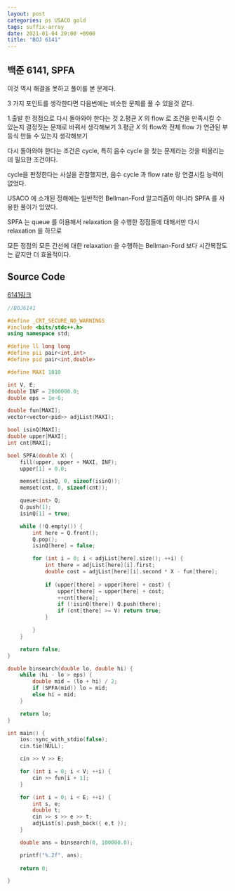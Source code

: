 ```yaml
---
layout: post
categories: ps USACO gold
tags: suffix-array
date: 2021-01-04 20:00 +0900
title: "BOJ 6141"
---
```


## 백준 6141, SPFA

이것 역시 해결을 못하고 풀이를 본 문제다.

3 가지 포인트를 생각한다면 다음번에는 비슷한 문제를 풀 수 있을것 같다.

1.출발 한 정점으로 다시 돌아와야 한다는 것
2.평균 $X$ 의 flow 로 조건을 만족시킬 수 있는지 결정짓는 문제로 바꿔서 생각해보기
3.평균 $X$ 의 flow와 전체 flow 가 연관된 부등식 만들 수 있는지 생각해보기

다시 돌아와야 한다는 조건은 cycle, 특히 음수 cycle 을 찾는 문제라는 것을 떠올리는데 필요한 조건이다.

cycle을 판정한다는 사실을 관찰했지만, 음수 cycle 과 flow rate 랑 연결시킬 능력이 없었다.

USACO 에 소개된 정해에는 일반적인 Bellman-Ford 알고리즘이 아니라 SPFA 를 사용한 풀이가 있었다.

SPFA 는 queue 를 이용해서 relaxation 을 수행한 정점들에 대해서만 다시 relaxation 을 하므로

모든 정점의 모든 간선에 대한 relaxation 을 수행하는 Bellman-Ford 보다 시간복잡도는 같지만 더 효율적이다.

## Source Code

[6141링크](https://www.acmicpc.net/problem/6141) 

```cpp
//BOJ6141

#define _CRT_SECURE_NO_WARNINGS
#include <bits/stdc++.h>
using namespace std;

#define ll long long
#define pii pair<int,int>
#define pid pair<int,double>

#define MAXI 1010

int V, E;
double INF = 2000000.0;
double eps = 1e-6;

double fun[MAXI];
vector<vector<pid>> adjList(MAXI);

bool isinQ[MAXI];
double upper[MAXI];
int cnt[MAXI];

bool SPFA(double X) {
	fill(upper, upper + MAXI, INF);
	upper[1] = 0.0;

	memset(isinQ, 0, sizeof(isinQ));
	memset(cnt, 0, sizeof(cnt));

	queue<int> Q;
	Q.push(1);
	isinQ[1] = true;

	while (!Q.empty()) {
		int here = Q.front();
		Q.pop();
		isinQ[here] = false;

		for (int i = 0; i < adjList[here].size(); ++i) {
			int there = adjList[here][i].first;
			double cost = adjList[here][i].second * X - fun[there];
			
			if (upper[there] > upper[here] + cost) {
				upper[there] = upper[here] + cost;
				++cnt[there];
				if (!isinQ[there]) Q.push(there);
				if (cnt[there] >= V) return true;
			}

		}
	}

	return false;
}

double binsearch(double lo, double hi) {
	while (hi - lo > eps) {
		double mid = (lo + hi) / 2;
		if (SPFA(mid)) lo = mid;
		else hi = mid;
	}

	return lo;
}

int main() {
	ios::sync_with_stdio(false);
	cin.tie(NULL);

	cin >> V >> E;

	for (int i = 0; i < V; ++i) {
		cin >> fun[i + 1];
	}

	for (int i = 0; i < E; ++i) {
		int s, e;
		double t;
		cin >> s >> e >> t;
		adjList[s].push_back({ e,t });
	}

	double ans = binsearch(0, 100000.0);

	printf("%.2f", ans);
	
	return 0;

}
```